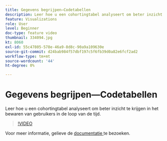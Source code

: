 ```yaml
---
title: Gegevens begrijpen—Codetabellen
description: Leer hoe u een cohortingtabel analyseert om beter inzicht te krijgen in het bewaren van gebruikers in de loop van de tijd.
feature: Visualizations
role: User
level: Beginner
doc-type: feature video
thumbnail: 334094.jpg
kt: 8060
exl-id: 55c47805-578e-46a9-8d8c-90a9a109630e
source-git-commit: d24bab984f57dbf197c5f6fb39d0a82e6fcf2ad2
workflow-type: tm+mt
source-wordcount: '44'
ht-degree: 0%

---
```


# Gegevens begrijpen—Codetabellen

Leer hoe u een cohortingtabel analyseert om beter inzicht te krijgen in het bewaren van gebruikers in de loop van de tijd.

>[!VIDEO](https://video.tv.adobe.com/v/334094/?quality=12&learn=on)

Voor meer informatie, gelieve de [ documentatie ](https://experienceleague.adobe.com/docs/analytics/analyze/analysis-workspace/visualizations/cohort-table/cohort-analysis.html?lang=en) te bezoeken.
